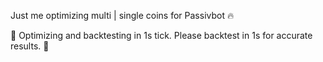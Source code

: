 Just me optimizing multi | single coins for Passivbot 🔥

🚨 Optimizing and backtesting in 1s tick. Please backtest in 1s for accurate results. 🚨
